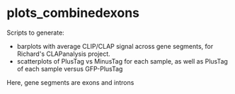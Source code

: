 # plots_combinedexons
Scripts to generate:
- barplots with average CLIP/CLAP signal across gene segments, for Richard's CLAPanalysis project.
- scatterplots of PlusTag vs MinusTag for each sample, as well as PlusTag of each sample versus GFP-PlusTag

Here, gene segments are exons and introns
